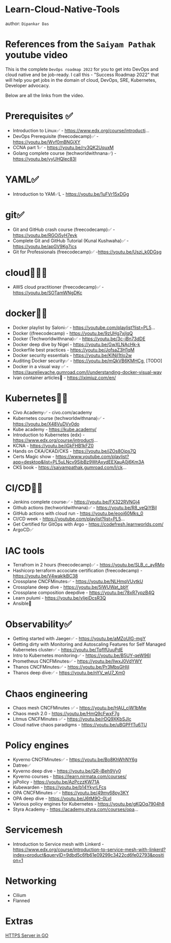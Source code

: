 # Learn-Cloud-Native-Tools

author: `Dipankar Das`

# References from the `Saiyam Pathak` youtube video

This is the complete `DevOps roadmap 2022` for you to get into DevOps and cloud native and be job-ready. I call this - "Success Roadmap 2022" that will help you get jobs in the domain of cloud, DevOps, SRE, Kubernetes, Developer advocacy. 

Below are all the links from the video. 

# Prerequisites ✅
* Introduction to Linux✅ - https://www.edx.org/course/introducti...
* DevOps Prerequisite (freecodecamp)✅ - https://youtu.be/Wvf0mBNGjXY
* CCNA part 1✅ - https://youtu.be/rv3QK2UquxM
* Golang complete course (techworldwithnana✅) - https://youtu.be/yyUHQIec83I

# YAML✅
* Introduction to YAM✅L - https://youtu.be/1uFVr15xDGg

# git✅
* Git and GitHub crash course  (freecodecamp)✅ - https://youtu.be/RGOj5yH7evk
* Complete Git and GitHub Tutorial (Kunal Kushwaha)✅ - https://youtu.be/apGV9Kg7ics
* Git for Professionals (freecodecamp)✅  -https://youtu.be/Uszj_k0DGsg

# cloud🏃🏼‍♂️
* AWS cloud practitioner (freecodecamp)✅ - https://youtu.be/SOTamWNgDKc

# docker👍🏼
* Docker playlist by Saloni✅ - https://youtube.com/playlist?list=PL5...
* Docker ((freecodecamp)  - https://youtu.be/9zUHg7xjIqQ
* Docker (Techworldwithnana)✅ - https://youtu.be/3c-iBn73dDE
* Docker deep dive by Nigel - https://youtu.be/GwXLNAcHk-k
* Dockerfile best practices - https://youtu.be/JofsaZ3H1qM
* Docker security essentials - https://youtu.be/KINjI1tlo2w
* Auditing Docker security✅ - https://youtu.be/mQkVB6KMHCg, [TODO]
* Docker in a visual way ✅ - https://aurelievache.gumroad.com/l/understanding-docker-visual-way
* Ivan container articles📝  - https://iximiuz.com/en/

# Kubernetes👍🏼
* Civo Academy✅ - civo.com/academy
* Kubernetes course (techworldwithnana)✅ - https://youtu.be/X48VuDVv0do
* Kube academy - https://kube.academy/
* Introduction to Kubernetes (edx) - https://www.edx.org/course/introducti...
* KCNA - https://youtu.be/iGkFHB1kFZ0
* Hands on CKA/CKAD/CKS - https://youtu.be/jZOs8Oips7Q
* Certs Magic show - https://www.youtube.com/playlist?app=desktop&list=PL5uLNcv9SibBz9WtAxydEEXauA0j6Km3A
* CKS book - https://saiyampathak.gumroad.com/l/ck...

# CI/CD👍🏼
* Jenkins complete course✅ - https://youtu.be/FX322RVNGj4
* Github actions (techworldwithnana)✅ - https://youtu.be/R8_veQiYBjI
* GitHub actions with cloud run - https://youtu.be/eooi60Mks_0
* CI/CD week - https://youtube.com/playlist?list=PL5...
* Get Certified for GitOps with Argo - https://codefresh.learnworlds.com/
* ArgoCD✅

# IAC tools
* Terrafrom in 2 hours (freecodecamp)✅ - https://youtu.be/SLB_c_ayRMo
* Hashicorp terraform accociate certification (freecodecamp) - https://youtu.be/V4waklkBC38
* Crossplane CNCFMinutes✅ - https://youtu.be/NLHmqVUvtkU
* Crossplane deep dive - https://youtu.be/5lWUWat_bbY
* Crossplane composition deepdive - https://youtu.be/78xR7ypzB4Q
* Learn pulumi - https://youtu.be/vIjeiDcsR3Q
* Ansible📝

# Observability✅ 
* Getting started with Jaeger✅ - https://youtu.be/aMZoUIG-mgY
* Getting dirty with Monitoring and Autoscaling Features for Self Managed Kubernetes cluster✅ - https://youtu.be/TqfIfUuuPdE
* Intro to Kubernetes monitoring✅  - https://youtu.be/B5UY-qeW96I
* Prometheus CNCFMinutes✅  - https://youtu.be/llwxJ0VdYWY
* Thanos CNCFMinutes✅  - https://youtu.be/Pr3MbsGHljI
* Thanos deep dive✅ - https://youtu.be/nYV_wU7_Xm0

# Chaos engineering
* Chaos mesh CNCFMinutes ✅ - https://youtu.be/HAU_cjW1bMw
* Chaos mesh 2.0 - https://youtu.be/HmQ9cFwxF7g
* Litmus CNCFMinutes ✅ - https://youtu.be/rDQ9XKbSJIc
* Cloud native chaos paradigms - https://youtu.be/uBGPFfTu6TU

# Policy engines
* Kyverno CNCFMinutes✅ - https://youtu.be/Bo8KhWhNY6g
* Datree✅
* Kyverno deep dive - https://youtu.be/QR-iBeh9Vy0
* Kyverno courses - https://learn.nirmata.com/courses/
* jsPolicy - https://youtu.be/AzPczzKW71A
* Kubewarden - https://youtu.be/b14YkyrLFcs
* OPA CNCFMinutes ✅ - https://youtu.be/49my68py3KY
* OPA deep dive - https://youtu.be/J6tM9O-0LvI
* Various policy engines for Kubernetes - https://youtu.be/gKQOq7904h8
* Styra Academy - https://academy.styra.com/courses/opa...

# Servicemesh
* Introduction to Service mesh with Linkerd  - https://www.edx.org/course/introduction-to-service-mesh-with-linkerd?index=product&queryID=9dbd5c6fb61e09299c3422cd6fe02793&position=1

# Networking
* Cilium
* Flanned

# Extras
[HTTPS Server in GO](https://riptutorial.com/go/example/3248/create-a-https-server)
